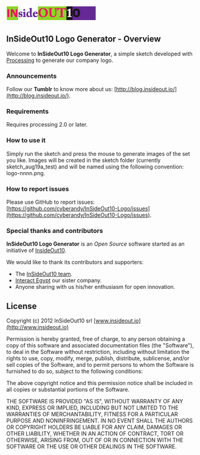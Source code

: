 ![InSideOut10 logo](https://github.com/insideout10/logo-generator/raw/master/images/logo-0018.png)


## InSideOut10 Logo Generator - Overview

Welcome to **InSideOut10 Logo Generator**, a simple sketch developed with [Processing](http://processing.org/) to generate our company logo.


### Announcements

Follow our **Tumblr** to know more about us: [http://blog.insideout.io/](http://blog.insideout.io/).


### Requirements

Requires processing 2.0 or later.

### How to use it

Simply run the sketch and press the mouse to generate images of the set you like. 
Images will be created in the sketch folder (currently sketch_aug19a_test) and will be named using the following convention: logo-nnnn.png.

### How to report issues

Please use GitHub to report issues: [https://github.com/cyberandy/InSideOut10-Logo/issues](https://github.com/cyberandy/InSideOut10-Logo/issues).

### Special thanks and contributors

**InSideOut10 Logo Generator** is an *Open Source* software started as an initiative of [InsideOut10](http://www.insideout.io).

We would like to thank its contributors and supporters:

* The [InSideOut10 team](http://www.insideout.io).
* [Interact Egypt](http://www.interactegypt.me) our sister company.
* Anyone sharing with us his/her enthusiasm for open innovation.


## License

Copyright (c) 2012 InSideOut10 srl [www.insideout.io](http://www.insideout.io)

Permission is hereby granted, free of charge, to any person
obtaining a copy of this software and associated documentation
files (the "Software"), to deal in the Software without
restriction, including without limitation the rights to use,
copy, modify, merge, publish, distribute, sublicense, and/or sell
copies of the Software, and to permit persons to whom the
Software is furnished to do so, subject to the following
conditions:

The above copyright notice and this permission notice shall be
included in all copies or substantial portions of the Software.

THE SOFTWARE IS PROVIDED "AS IS", WITHOUT WARRANTY OF ANY KIND,
EXPRESS OR IMPLIED, INCLUDING BUT NOT LIMITED TO THE WARRANTIES
OF MERCHANTABILITY, FITNESS FOR A PARTICULAR PURPOSE AND
NONINFRINGEMENT. IN NO EVENT SHALL THE AUTHORS OR COPYRIGHT
HOLDERS BE LIABLE FOR ANY CLAIM, DAMAGES OR OTHER LIABILITY,
WHETHER IN AN ACTION OF CONTRACT, TORT OR OTHERWISE, ARISING
FROM, OUT OF OR IN CONNECTION WITH THE SOFTWARE OR THE USE OR
OTHER DEALINGS IN THE SOFTWARE.
